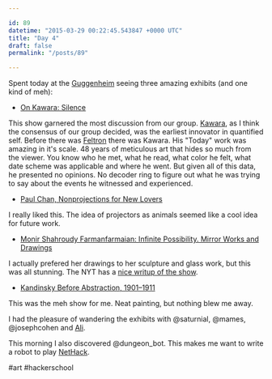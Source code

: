 ```yaml
---

id: 89
datetime: "2015-03-29 00:22:45.543847 +0000 UTC"
title: "Day 4"
draft: false
permalink: "/posts/89"

---
```


Spent today at the [Guggenheim](http://www.guggenheim.org/) seeing three amazing exhibits (and one kind of meh):
 
 - [On Kawara: Silence](http://www.guggenheim.org/new-york/exhibitions/on-view/on-kawara-silence)

This show garnered the most discussion from our group. [Kawara](https://en.wikipedia.org/wiki/On_Kawara), as I think the consensus of our group decided, was the earliest innovator in quantified self. Before there was [Feltron](http://feltron.com/) there was Kawara. His "Today" work was amazing in it's scale. 48 years of meticulous art that hides so much from the viewer. You know who he met, what he read, what color he felt, what date scheme was applicable and where he went. But given all of this data, he presented no opinions. No decoder ring to figure out what he was trying to say about the events he witnessed and experienced.

 - [Paul Chan, Nonprojections for New Lovers](http://www.guggenheim.org/new-york/exhibitions/on-view/the-hugo-boss-prize-2014)

I really liked this. The idea of projectors as animals seemed like a cool idea for future work.

 - [Monir Shahroudy Farmanfarmaian: Infinite Possibility. Mirror Works and Drawings](http://www.guggenheim.org/new-york/exhibitions/on-view/monir-shahroudy-farmanfarmaian-infinite-possibility-mirror-works-and-drawings-1974-2014)

I actually prefered her drawings to her sculpture and glass work, but this was all stunning. The NYT has a [nice writup of the show](http://www.nytimes.com/2015/03/21/arts/design/monir-farmanfarmaian-iranian-and-nonagenarian-celebrates-a-new-york-museum-first.html?_r=0).

 - [Kandinsky Before Abstraction, 1901–1911](http://www.guggenheim.org/new-york/exhibitions/on-view/kandinsky-before-abstraction-1901-1911)

This was the meh show for me. Neat painting, but nothing blew me away.

I had the pleasure of wandering the exhibits with @saturnial, @mames, @josephcohen and [Ali](https://plus.google.com/110073832307791875229/posts).

This morning I also discovered @dungeon_bot. This makes me want to write a robot to play [NetHack](http://www.nethack.org/).

#art #hackerschool
